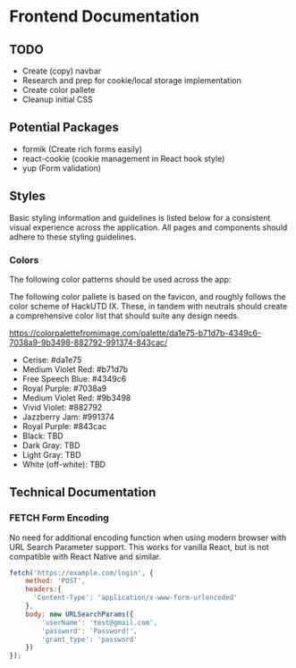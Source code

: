 # Frontend Documentation

## TODO
- Create (copy) navbar
- Research and prep for cookie/local storage implementation
- Create color pallete
- Cleanup initial CSS


## Potential Packages
- formik (Create rich forms easily)
- react-cookie (cookie management in React hook style)
- yup (Form validation)


## Styles
Basic styling information and guidelines is listed below for a consistent visual experience across the application. All pages and components should adhere to these styling guidelines.

### Colors
The following color patterns should be used across the app:

The following color pallete is based on the favicon, and roughly follows the color scheme of HackUTD IX. These, in tandem with neutrals should create a comprehensive color list that should suite any design needs.

https://colorpalettefromimage.com/palette/da1e75-b71d7b-4349c6-7038a9-9b3498-882792-991374-843cac/

- Cerise: #da1e75
- Medium Violet Red: #b71d7b
- Free Speech Blue: #4349c6
- Royal Purple: #7038a9
- Medium Violet Red: #9b3498
- Vivid Violet: #882792
- Jazzberry Jam: #991374
- Royal Purple: #843cac
- Black: TBD
- Dark Gray: TBD
- Light Gray: TBD
- White (off-white): TBD

## Technical Documentation
### FETCH Form Encoding
No need for additional encoding function when using modern browser with URL Search Parameter support. This works for vanilla React, but is not compatible with React Native and similar.

```js
fetch('https://example.com/login', {
    method: 'POST',
    headers:{
      'Content-Type': 'application/x-www-form-urlencoded'
    },    
    body: new URLSearchParams({
        'userName': 'test@gmail.com',
        'password': 'Password!',
        'grant_type': 'password'
    })
});
```